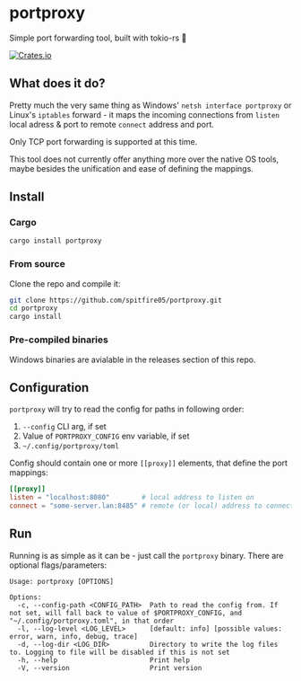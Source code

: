# portproxy
Simple port forwarding tool, built with tokio-rs 🦀

[![Crates.io](https://img.shields.io/crates/v/portproxy)](https://crates.io/crates/portproxy)

## What does it do?
Pretty much the very same thing as Windows' `netsh interface portproxy` or Linux's `iptables` forward - it maps the incoming connections from `listen` local adress & port to remote `connect` address and port.

Only TCP port forwarding is supported at this time.

This tool does not currently offer anything more over the native OS  tools, maybe besides the unification and ease of defining the mappings.

## Install

### Cargo

```sh
cargo install portproxy
```

### From source

Clone the repo and compile it:
```sh
git clone https://github.com/spitfire05/portproxy.git
cd portproxy
cargo install
```

### Pre-compiled binaries

Windows binaries are avialable in the releases section of this repo.

## Configuration

`portproxy` will try to read the config for paths in following order:

1) `--config` CLI arg, if set
2) Value of `PORTPROXY_CONFIG` env variable, if set
3) `~/.config/portproxy/toml`

Config should contain one or more `[[proxy]]` elements, that define the port mappings:

```toml
[[proxy]]
listen = "localhost:8080"        # local address to listen on
connect = "some-server.lan:8485" # remote (or local) address to connect to
```

## Run
Running is as simple as it can be - just call the `portproxy` binary. There are optional flags/parameters:

```
Usage: portproxy [OPTIONS]

Options:
  -c, --config-path <CONFIG_PATH>  Path to read the config from. If not set, will fall back to value of $PORTPROXY_CONFIG, and "~/.config/portproxy.toml", in that order
  -l, --log-level <LOG_LEVEL>      [default: info] [possible values: error, warn, info, debug, trace]
  -d, --log-dir <LOG_DIR>          Directory to write the log files to. Logging to file will be disabled if this is not set
  -h, --help                       Print help
  -V, --version                    Print version
```
